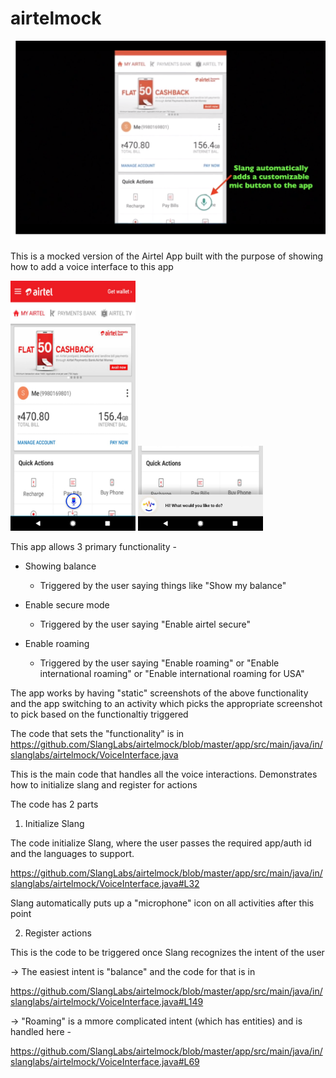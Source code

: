 # airtelmock

[![demo](./images/airtelmock_youtube.png)](https://www.youtube.com/watch?v=pDAWCqJep9U)

This is a mocked version of the Airtel App built with the purpose of showing how to add a voice interface to this app

<img src="./images/AppWithSlangMic.jpeg" width="200px"> <img src="./images/AppWithSlangSurface.jpeg" width="200px">

This app allows 3 primary functionality -

* Showing balance
  - Triggered by the user saying things like "Show my balance"
  
* Enable secure mode
  - Triggered by the user saying "Enable airtel secure"
  
* Enable roaming
  - Triggered by the user saying "Enable roaming" or "Enable international roaming" or "Enable international roaming for USA"
  
  
The app works by having "static" screenshots of the above functionality and the app switching to an activity which picks the appropriate screenshot to pick based on the functionaltiy triggered

The code that sets the "functionality" is in https://github.com/SlangLabs/airtelmock/blob/master/app/src/main/java/in/slanglabs/airtelmock/VoiceInterface.java

This is the main code that handles all the voice interactions. Demonstrates how to initialize slang and register for actions

The code has 2 parts

1. Initialize Slang

The code initialize Slang, where the user passes the required app/auth id and the languages to support. 

https://github.com/SlangLabs/airtelmock/blob/master/app/src/main/java/in/slanglabs/airtelmock/VoiceInterface.java#L32

Slang automatically puts up a "microphone" icon on all activities after this point

2. Register actions

This is the code to be triggered once Slang recognizes the intent of the user

-> The easiest intent is "balance" and the code for that is in

https://github.com/SlangLabs/airtelmock/blob/master/app/src/main/java/in/slanglabs/airtelmock/VoiceInterface.java#L149

-> "Roaming" is a mmore complicated intent (which has entities) and is handled here - 

https://github.com/SlangLabs/airtelmock/blob/master/app/src/main/java/in/slanglabs/airtelmock/VoiceInterface.java#L69







